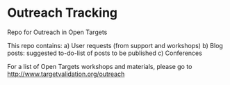 # Outreach Tracking

Repo for Outreach in Open Targets 

This repo contains:
a) User requests (from support and workshops)
b) Blog posts: suggested to-do-list of posts to be published 
c) Conferences

For a list of Open Targets workshops and materials, please go to http://www.targetvalidation.org/outreach 
